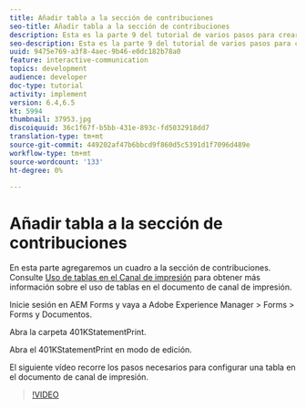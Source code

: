 ```yaml
---
title: Añadir tabla a la sección de contribuciones
seo-title: Añadir tabla a la sección de contribuciones
description: Esta es la parte 9 del tutorial de varios pasos para crear su primer documento de comunicación interactivo.En esta parte, agregaremos una tabla a la sección de contribuciones.
seo-description: Esta es la parte 9 del tutorial de varios pasos para crear su primer documento de comunicación interactivo.En esta parte, agregaremos una tabla a la sección de contribuciones.
uuid: 9475e769-a3f8-4aec-9b46-e0dc182b78a0
feature: interactive-communication
topics: development
audience: developer
doc-type: tutorial
activity: implement
version: 6.4,6.5
kt: 5994
thumbnail: 37953.jpg
discoiquuid: 36c1f67f-b5bb-431e-893c-fd5032918dd7
translation-type: tm+mt
source-git-commit: 449202af47b6bbcd9f860d5c5391d1f7096d489e
workflow-type: tm+mt
source-wordcount: '133'
ht-degree: 0%

---
```



# Añadir tabla a la sección de contribuciones

En esta parte agregaremos un cuadro a la sección de contribuciones.
Consulte [Uso de tablas en el Canal de impresión](/help/forms/interactive-communications/table-in-print-channel-documents-video-use.md) para obtener más información sobre el uso de tablas en el documento de canal de impresión.

Inicie sesión en AEM Forms y vaya a Adobe Experience Manager > Forms > Forms y Documentos.

Abra la carpeta 401KStatementPrint.

Abra el 401KStatementPrint en modo de edición.

El siguiente vídeo recorre los pasos necesarios para configurar una tabla en el documento de canal de impresión.

>[!VIDEO](https://video.tv.adobe.com/v/22387t1?quality=9&learn=on)

